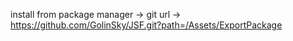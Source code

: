 install from package manager -> git url -> https://github.com/GolinSky/JSF.git?path=/Assets/ExportPackage